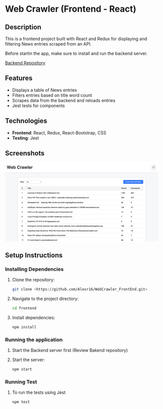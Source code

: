 # Web Crawler (Frontend - React)

## Description
This is a frontend project built with React and Redux for displaying and filtering News entries scraped from an API.

Before startin the app, make sure to install and run the backend server.

[Backend Repository](https://github.com/Alexr16/WebCrawler_BackEnd)

## Features

- Displays a table of News entries
- Filters entries based on title word count
- Scrapes data from the backend and reloads entries
- Jest tests for components

## Technologies
- **Frontend**: React, Redux, React-Bootstrap, CSS
- **Testing**: Jest
  

## Screenshots

<img src="./src/assets/WebCrawler.jpg" >


## Setup Instructions

### Installing Dependencies

1. Clone the repository:
   ```bash
   git clone <https://github.com/Alexr16/WebCrawler_FrontEnd.git>

2. Navigate to the project directory:
    ```bash
    cd frontend

3. Install dependencies:
    ```bash
    npm install

### Running the application
1. Start the Backend server first (Review Bakend repository)

2. Start the server:
   ```bash
   npm start

### Running Test
1. To run the tests using Jest
   ```bash
   npm test
